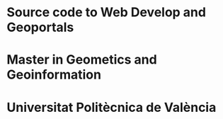 # Source code to Web Develop and Geoportals

<h1>Master in Geometics and Geoinformation</h1>
<h1>Universitat Politècnica de València</h1>

